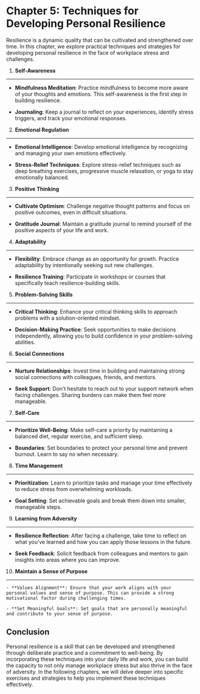 Chapter 5: Techniques for Developing Personal Resilience
========================================================

Resilience is a dynamic quality that can be cultivated and strengthened over time. In this chapter, we explore practical techniques and strategies for developing personal resilience in the face of workplace stress and challenges.

1. **Self-Awareness**
---------------------

* **Mindfulness Meditation**: Practice mindfulness to become more aware of your thoughts and emotions. This self-awareness is the first step in building resilience.

* **Journaling**: Keep a journal to reflect on your experiences, identify stress triggers, and track your emotional responses.

2. **Emotional Regulation**
---------------------------

* **Emotional Intelligence**: Develop emotional intelligence by recognizing and managing your own emotions effectively.

* **Stress-Relief Techniques**: Explore stress-relief techniques such as deep breathing exercises, progressive muscle relaxation, or yoga to stay emotionally balanced.

3. **Positive Thinking**
------------------------

* **Cultivate Optimism**: Challenge negative thought patterns and focus on positive outcomes, even in difficult situations.

* **Gratitude Journal**: Maintain a gratitude journal to remind yourself of the positive aspects of your life and work.

4. **Adaptability**
-------------------

* **Flexibility**: Embrace change as an opportunity for growth. Practice adaptability by intentionally seeking out new challenges.

* **Resilience Training**: Participate in workshops or courses that specifically teach resilience-building skills.

5. **Problem-Solving Skills**
-----------------------------

* **Critical Thinking**: Enhance your critical thinking skills to approach problems with a solution-oriented mindset.

* **Decision-Making Practice**: Seek opportunities to make decisions independently, allowing you to build confidence in your problem-solving abilities.

6. **Social Connections**
-------------------------

* **Nurture Relationships**: Invest time in building and maintaining strong social connections with colleagues, friends, and mentors.

* **Seek Support**: Don't hesitate to reach out to your support network when facing challenges. Sharing burdens can make them feel more manageable.

7. **Self-Care**
----------------

* **Prioritize Well-Being**: Make self-care a priority by maintaining a balanced diet, regular exercise, and sufficient sleep.

* **Boundaries**: Set boundaries to protect your personal time and prevent burnout. Learn to say no when necessary.

8. **Time Management**
----------------------

* **Prioritization**: Learn to prioritize tasks and manage your time effectively to reduce stress from overwhelming workloads.

* **Goal Setting**: Set achievable goals and break them down into smaller, manageable steps.

9. **Learning from Adversity**
------------------------------

* **Resilience Reflection**: After facing a challenge, take time to reflect on what you've learned and how you can apply those lessons in the future.

* **Seek Feedback**: Solicit feedback from colleagues and mentors to gain insights into areas where you can improve.

10. **Maintain a Sense of Purpose**
-----------------------------------

    - **Values Alignment**: Ensure that your work aligns with your personal values and sense of purpose. This can provide a strong motivational factor during challenging times.

    - **Set Meaningful Goals**: Set goals that are personally meaningful and contribute to your sense of purpose.

Conclusion
----------

Personal resilience is a skill that can be developed and strengthened through deliberate practice and a commitment to well-being. By incorporating these techniques into your daily life and work, you can build the capacity to not only manage workplace stress but also thrive in the face of adversity. In the following chapters, we will delve deeper into specific exercises and strategies to help you implement these techniques effectively.
